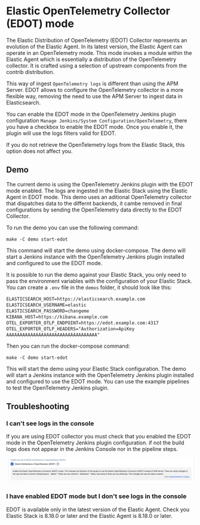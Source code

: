 # Elastic OpenTelemetry Collector (EDOT) mode

The Elastic Distribution of OpenTelemetry (EDOT) Collector represents an evolution of the Elastic Agent. In its latest version, the Elastic Agent can operate in an OpenTelemetry mode. This mode invokes a module within the Elastic Agent which is essentially a distribution of the OpenTelemetry collector. It is crafted using a selection of upstream components from the contrib distribution.

This way of ingest `OpenTelemetry logs` is different than using the APM Server.
EDOT allows to configure the OpenTelemetry collector in a more flexible way, removing the need to use the APM Server to ingest data in Elasticsearch.

You can enable the EDOT mode in the OpenTelemetry Jenkins plugin configuration `Manage Jenkins/System Configuration/OpenTelemetry`, there you have a checkbox to enable the EDOT mode. Once you enable it, the plugin will use the logs filters valid for EDOT.

If you do not retrieve the OpenTelemetry logs from the Elastic Stack, this option does not affect you.

## Demo

The current demo is using the OpenTelemetry Jenkins plugin with the EDOT mode enabled. The logs are ingested in the Elastic Stack using the Elastic Agent in EDOT mode.
This demo uses an aditional OpenTelemetry collector that dispatches data to the differnt backends, it cambe removed in final configurations by sending the OpenTelemetry data directly to the EDOT Collector.

To run the demo you can use the following command:

```shell
make -C demo start-edot
```

This command will start the demo using docker-compose. The demo will start a Jenkins instance with the OpenTelemetry Jenkins plugin installed and configured to use the EDOT mode.

It is possible to run the demo against your Elastic Stack, you only need to pass the environment variables with the configuration of your Elastic Stack.
You can create a `.env` file in the `demos` folder, it should look like this:

```env
ELASTICSEARCH_HOST=https://elasticsearch.example.com
ELASTICSEARCH_USERNAME=elastic
ELASTICSEARCH_PASSWORD=changeme
KIBANA_HOST=https://kibana.example.com
OTEL_EXPORTER_OTLP_ENDPOINT=https://edot.example.com:4317
OTEL_EXPORTER_OTLP_HEADERS="Authorization=ApiKey AAAAAAAAAAAAAAAAAAAAAAAAAAAAAAAAAA"
```

Then you can run the docker-compose command:

```shell
make -C demo start-edot
```

This will start the demo using your Elastic Stack configuration. The demo will start a Jenkins instance with the OpenTelemetry Jenkins plugin installed and configured to use the EDOT mode.
You can use the example pipelines to test the OpenTelemetry Jenkins plugin.

## Troubleshooting

### I can't see logs in the console

If you are using EDOT collector you must check that you enabled the EDOT mode in the OpenTelemetry Jenkins plugin configuration. if not the build logs does not appear in the Jenkins Console nor in the pipeline steps.

![edot checkbox](images/edot_checkbox.png)

### I have enabled EDOT mode but I don't see logs in the console

EDOT is available only in the latest version of the Elastic Agent. Check you Elastic Stack is 8.18.0 or later and the Elastic Agent is 8.18.0 or later.
